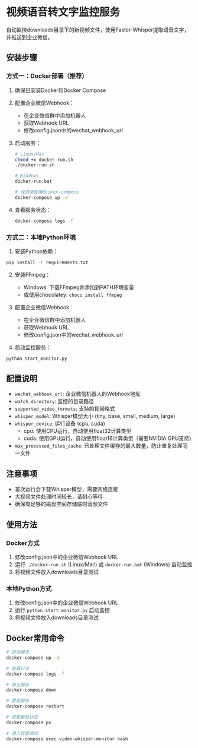 # 视频语音转文字监控服务

自动监控downloads目录下的新视频文件，使用Faster-Whisper提取语音文字，并推送到企业微信。

## 安装步骤

### 方式一：Docker部署（推荐）

1. 确保已安装Docker和Docker Compose

2. 配置企业微信Webhook：
   - 在企业微信群中添加机器人
   - 获取Webhook URL
   - 修改config.json中的wechat_webhook_url

3. 启动服务：

   ```bash
   # Linux/Mac
   chmod +x docker-run.sh
   ./docker-run.sh
   
   # Windows
   docker-run.bat
   
   # 或直接使用docker-compose
   docker-compose up -d
   ```

4. 查看服务状态：

   ```bash
   docker-compose logs -f
   ```

### 方式二：本地Python环境

1. 安装Python依赖：

```bash
pip install -r requirements.txt
```

2. 安装FFmpeg：
   - Windows: 下载FFmpeg并添加到PATH环境变量
   - 或使用chocolatey: `choco install ffmpeg`

3. 配置企业微信Webhook：
   - 在企业微信群中添加机器人
   - 获取Webhook URL
   - 修改config.json中的wechat_webhook_url

4. 启动监控服务：

```bash
python start_monitor.py
```

## 配置说明

- `wechat_webhook_url`: 企业微信机器人的Webhook地址
- `watch_directory`: 监控的目录路径
- `supported_video_formats`: 支持的视频格式
- `whisper_model`: Whisper模型大小 (tiny, base, small, medium, large)
- `whisper_device`: 运行设备 (cpu, cuda)
  - cpu: 使用CPU运行，自动使用float32计算类型
  - cuda: 使用GPU运行，自动使用float16计算类型（需要NVIDIA GPU支持）
- `max_processed_files_cache`: 已处理文件缓存的最大数量，防止重复处理同一文件

## 注意事项

- 首次运行会下载Whisper模型，需要网络连接
- 大视频文件处理时间较长，请耐心等待
- 确保有足够的磁盘空间存储临时音频文件

## 使用方法

### Docker方式

1. 修改config.json中的企业微信Webhook URL
2. 运行 `./docker-run.sh` (Linux/Mac) 或 `docker-run.bat` (Windows) 启动监控
3. 将视频文件放入downloads目录测试

### 本地Python方式

1. 修改config.json中的企业微信Webhook URL
2. 运行 `python start_monitor.py` 启动监控
3. 将视频文件放入downloads目录测试

## Docker常用命令

```bash
# 启动服务
docker-compose up -d

# 查看日志
docker-compose logs -f

# 停止服务
docker-compose down

# 重启服务
docker-compose restart

# 查看服务状态
docker-compose ps

# 进入容器调试
docker-compose exec video-whisper-monitor bash
```
